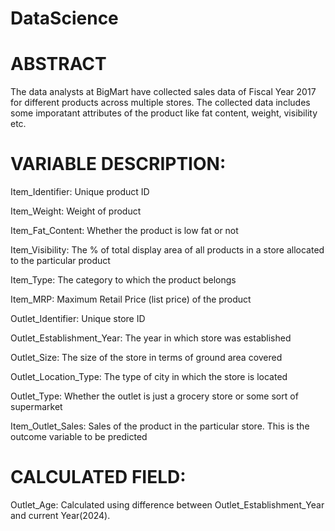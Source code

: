 # DataScience

# ABSTRACT

The data analysts at BigMart have collected sales data of Fiscal Year 2017 for different products across multiple stores. The collected data includes some imporatant attributes of the product like fat content, weight, visibility etc.

# VARIABLE DESCRIPTION:

Item_Identifier: Unique product ID

Item_Weight: Weight of product

Item_Fat_Content: Whether the product is low fat or not

Item_Visibility: The % of total display area of all products in a store allocated to the particular product

Item_Type: The category to which the product belongs

Item_MRP: Maximum Retail Price (list price) of the product

Outlet_Identifier: Unique store ID

Outlet_Establishment_Year: The year in which store was established

Outlet_Size: The size of the store in terms of ground area covered

Outlet_Location_Type: The type of city in which the store is located

Outlet_Type: Whether the outlet is just a grocery store or some sort of supermarket

Item_Outlet_Sales: Sales of the product in the particular store. This is the outcome variable to be predicted

# CALCULATED FIELD:

Outlet_Age: Calculated using difference between Outlet_Establishment_Year and current Year(2024).
